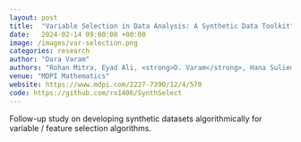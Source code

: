 ```yaml
---
layout: post
title:  "Variable Selection in Data Analysis: A Synthetic Data Toolkit"
date:   2024-02-14 09:00:00 +00:00
image: /images/var-selection.png
categories: research
author: "Dara Varam"
authors: "Rohan Mitra, Eyad Ali, <strong>D. Varam</strong>, Hana Sulieman, Firuz Kamalov"
venue: "MDPI Mathematics"
website: https://www.mdpi.com/2227-7390/12/4/570
code: https://github.com/ro1406/SynthSelect
---
```


Follow-up study on developing synthetic datasets algorithmically for variable / feature selection algorithms.
